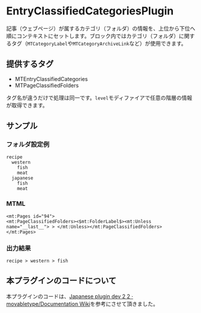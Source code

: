 # EntryClassifiedCategoriesPlugin

記事（ウェブページ）が属するカテゴリ（フォルダ）の情報を、上位から下位へ順にコンテキストにセットします。ブロック内ではカテゴリ（フォルダ）に関するタグ（`MTCategoryLabel`や`MTCategoryArchiveLink`など）が使用できます。

## 提供するタグ

- MTEntryClassifiedCategories
- MTPageClassifiedFolders

タグ名が違うだけで処理は同一です。`level`モディファイアで任意の階層の情報が取得できます。

## サンプル

### フォルダ設定例

```
recipe
  western
    fish
    meat
  japanese
    fish
    meat
```

### MTML

```
<mt:Pages id="94">
<mt:PageClassifiedFolders><$mt:FolderLabel$><mt:Unless name="__last__"> > </mt:Unless></mt:PageClassifiedFolders>
</mt:Pages>
```

### 出力結果

```
recipe > western > fish 
```

## 本プラグインのコードについて

本プラグインのコードは、[Japanese plugin dev 2 2 · movabletype/Documentation Wiki](https://github.com/movabletype/Documentation/wiki/Japanese-plugin-dev-2-2)を参考にさせて頂きました。
